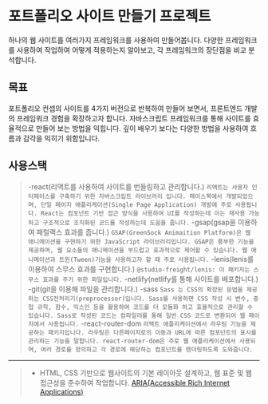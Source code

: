 # 포트폴리오 사이트 만들기 프로젝트

하나의 웹 사이트를 여러가지 프레임워크를 사용하여 만들어봅니다.
다양한 프레임워크를 사용하여 작업하여 어떻게 적용하는지 알아보고, 
각 프레임워크의 장단점을 비교 분석합니다.

## 목표
포트폴리오 컨셉의 사이트를 4가지 버전으로 반복하여 만들어 보면서, 프론트엔드 개발의 프레임워크 경험을 확장하고자 합니다.
자바스크립트 프레임워크를 통해 사이트를 효율적으로 만들어 보는 방법을 익힙니다.
깊이 배우기 보다는 다양한 방법을 사용하여 흐름과 감각을 익히기 위함입니다.

## 사용스택
>-react(리액트를 사용하여 사이트를 번들링하고 관리합니다.) 
>`리액트는 사용자 인터페이스를 구축하기 위한 자바스크립트 라이브러리 입니다. 페이스북에서 개발되었으며, 단일 페이지 애플리케이션(Single Page Application) 개발에 주로 사용됩니다. React는 컴포넌트 기반 접근 방식을 사용하여 UI를 작성하는데 이는 재사용 가능하고 구조적으로 조직화된 코드를 작성하는데 도움을 줍니다.`
>-gsap(gsap을 이용하여 패럴랙스 효과를 줍니다.)
>`GSAP(GreenSock Animaition Platform)은 웹 애니메이션을 구현하기 위한 JavaScript 라이브러리입니다. GSAP은 풍부한 기능을 제공하며, 웹 요소들의 애니메이션을 부드럽고 효과적으로 제어할 수 있습니다. 웹 애니메이션과 트윈(Tween)기능을 사용하고자 할 때 주로 사용됩니다.`
>-lenis(lenis를 이용하여 스무스 효과를 구현합니다.)
>`@studio-freight/lenis: 이 패키지는 스무스 효과를 주기 위한 파일입니다.`
>-netlify(netlify를 통해 사이트를 배포합니다.)
>-git(git을 이용해 파일을 관리합니다.)
>-sass
>`Sass 는 CSS의 확장된 문법을 제공하는 CSS전처리기(preprocessor)입니다. Sass를 사용하면 CSS 작성 시 변수, 중첩 규칙, 함수, 믹스인 등을 활용하여 코드를 더 모듈화 하고 효율적으로 관리할 수 있습니다. Sass로 작성된 코드는 컴파일러를 통해 일반 CSS 코드로 변환되어 웹 페이지에서 사용됩니다.`
>-react-router-dom
>`리액트 애플리케이션에서 라우팅 기능을 제공하는 패키지입니다. 라우팅은 다른페이지로의 이동과 URL에 따른 컴포넌트의 표시를 관리하는 기능을 말합니다. react-router-dom은 주로 웹 애플리케이션에서 사용되며, 여러 경로를 정의하고 각 경로에 해당하는 컴포넌트를 렌더링하도록 도와줍니다.`
---
>- HTML, CSS 기반으로 웹사이트의 기본 레이아웃 설계하고, 웹 표준 및 웹 접근성을 준수하여 작업합니다. [ARIA(Accessible Rich Internet Applications)](https://developer.mozilla.org/en-US/docs/Web/Accessibility/ARIA/Roles)

